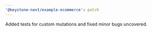 ```yaml
---
'@keystone-next/example-ecommerce': patch
---
```


Added tests for custom mutations and fixed minor bugs uncovered.
